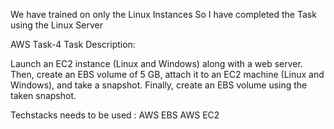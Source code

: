 We have trained on only the Linux Instances So I have completed the Task using the Linux Server 

AWS Task-4
Task Description:

Launch an EC2 instance (Linux and Windows) along with a web server. Then, create an EBS volume of 5 GB, attach it to an EC2 machine (Linux and Windows), and take a snapshot. Finally, create an EBS volume using the taken snapshot.

Techstacks needs to be used : 
AWS EBS
AWS EC2


